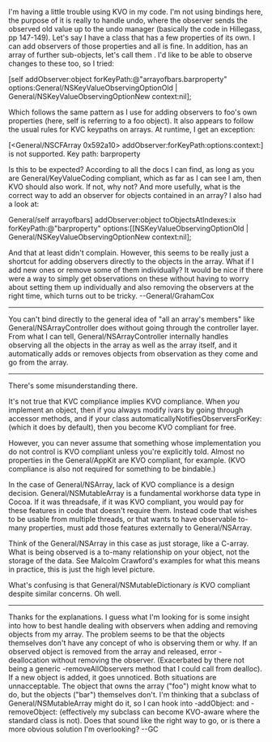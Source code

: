 

I'm having a little trouble using KVO in my code. I'm not using bindings here, the purpose of it is really to handle undo, where the observer sends the observed old value up to the undo manager (basically the code in Hillegass, pp 147-149). Let's say I have a class <foo> that has a few properties of its own. I can add observers of those properties and all is fine. In addition, <foo> has an array of further sub-objects, let's call them <bar>. I'd like to be able to observe changes to these too, so I tried:

    

[self addObserver:object forKeyPath:@"arrayofbars.barproperty" options:General/NSKeyValueObservingOptionOld | General/NSKeyValueObservingOptionNew context:nil];



Which follows the same pattern as I use for adding observers to foo's own properties (here, self is referring to a foo object). It also appears to follow the usual rules for KVC keypaths on arrays. At runtime, I get an exception:

[<General/NSCFArray 0x592a10> addObserver:forKeyPath:options:context:] is not supported. Key path: barproperty

Is this to be expected? According to all the docs I can find, as long as you are General/KeyValueCoding compliant, which as far as I can see I am, then KVO should also work. If not, why not? And more usefully, what is the correct way to add an observer for objects contained in an array? I also had a look at:

    

General/self arrayofbars] addObserver:object toObjectsAtIndexes:ix forKeyPath:@"barproperty" options:[[NSKeyValueObservingOptionOld | General/NSKeyValueObservingOptionNew context:nil];



And that at least didn't complain. However, this seems to be really just a shortcut for adding observers directly to the objects in the array. What if I add new ones or remove some of them individually? It would be nice if there were a way to simply get observations on these without having to worry about setting them up individually and also removing the observers at the right time, which turns out to be tricky. --General/GrahamCox

----

You can't bind directly to the general idea of "all an array's members" like General/NSArrayController does without going through the controller layer. From what I can tell, General/NSArrayController internally handles observing all the objects in the array as well as the array itself, and it automatically adds or removes objects from observation as they come and go from the array.

----

There's some misunderstanding there.

It's not true that KVC compliance implies KVO compliance.  When _you_ implement an object, then if you always modify ivars by going through accessor methods, and if your class automaticallyNotifiesObserversForKey: (which it does by default), then you become KVO compliant for free.  

However, you can never assume that something whose implementation you do not control is KVO compliant unless you're explicitly told.  Almost no properties in the General/AppKit are KVO compliant, for example. (KVO compliance is also not required for something to be bindable.)

In the case of General/NSArray, lack of KVO compliance is a design decision.  General/NSMutableArray is a fundamental workhorse data type in Cocoa.  If it was threadsafe, if it was KVO compliant, you would pay for these features in code that doesn't require them.  Instead code that wishes to be usable from multiple threads, or that wants to have observable to-many properties, must add those features externally to General/NSArray.

Think of the General/NSArray in this case as just storage, like a C-array.  What is being observed is a to-many relationship on your object, not the storage of the data.  See Malcolm Crawford's examples for what this means in practice, this is just the high level picture. 

What's confusing is that General/NSMutableDictionary _is_ KVO compliant despite similar concerns.  Oh well.

----

Thanks for the explanations. I guess what I'm looking for is some insight into how to best handle dealing with observers when adding and removing objects from my array. The problem seems to be that the objects themselves don't have any concept of who is observing them or why. If an observed object is removed from the array and released, error - deallocation without removing the observer. (Exacerbated by there not being a generic -removeAllObservers method that I could call from dealloc). If a new object is added, it goes unnoticed. Both situations are unnacceptable. The object that owns the array ("foo") might know what to do, but the objects ("bar") themselves don't. I'm thinking that a subclass of General/NSMutableArray might do it, so I can hook into -addObject: and -removeObject: (effectively my subclass can become KVO-aware where the standard class is not). Does that sound like the right way to go, or is there a more obvious solution I'm overlooking? --GC